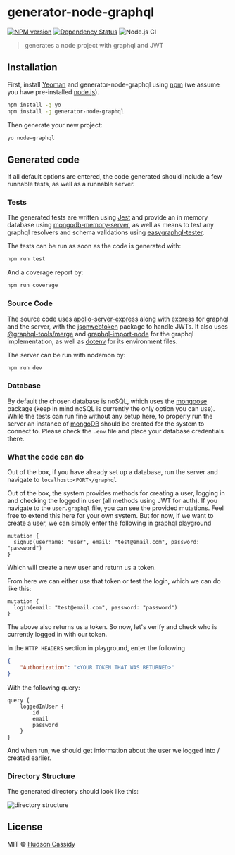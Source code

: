 # generator-node-graphql

[![NPM version][npm-image]][npm-url]
[![Dependency Status][daviddm-image]][daviddm-url]
![Node.js CI](https://github.com/CrimsonNynja/generator-node-graphql/workflows/Node.js%20CI/badge.svg)

> generates a node project with graphql and JWT

## Installation

First, install [Yeoman](http://yeoman.io) and generator-node-graphql using [npm](https://www.npmjs.com/) (we assume you have pre-installed [node.js](https://nodejs.org/)).

```bash
npm install -g yo
npm install -g generator-node-graphql
```

Then generate your new project:

```bash
yo node-graphql
```

## Generated code

If all default options are entered, the code generated should include a few runnable tests, as well as a runnable server.

### Tests

The generated tests are written using [Jest](https://jestjs.io/) and provide an in memory database using [mongodb-memory-server](https://github.com/nodkz/mongodb-memory-server), as well as means to test any graphql resolvers and schema validations using [easygraphql-tester](https://github.com/EasyGraphQL/easygraphql-tester).

The tests can be run as soon as the code is generated with:

```bash
npm run test
```

And a coverage report by:

```bash
npm run coverage
```

### Source Code

The source code uses [apollo-server-express](https://github.com/apollographql/apollo-server) along with [express](https://expressjs.com/) for graphql and the server, with the [jsonwebtoken](https://github.com/auth0/node-jsonwebtoken) package to handle JWTs. It also uses [@graphql-tools/merge](https://github.com/ardatan/graphql-tools) and [graphql-import-node](https://github.com/ardatan/graphql-import-node) for the graphql implementation, as well as [dotenv](https://github.com/motdotla/dotenv) for its environment files.

The server can be run with nodemon by:

```bash
npm run dev
```

### Database

By default the chosen database is noSQL, which uses the [mongoose](https://mongoosejs.com/) package (keep in mind noSQL is currently the only option you can use). While the tests can run fine without any setup here, to properly run the server an instance of [mongoDB](https://www.mongodb.com/) should be created for the system to connect to. Please check the `.env` file and place your database credentials there.

### What the code can do

Out of the box, if you have already set up a database, run the server and navigate to `localhost:<PORT>/graphql`

Out of the box, the system provides methods for creating a user, logging in and checking the logged in user (all methods using JWT for auth). If you navigate to the `user.graphql` file, you can see the provided mutations. Feel free to extend this here for your own system. But for now, if we want to create a user, we can simply enter the following in graphql playground

```gql
mutation {
  signup(username: "user", email: "test@email.com", password: "password")
}
```

Which will create a new user and return us a token.

From here we can either use that token or test the login, which we can do like this:

```gql
mutation {
  login(email: "test@email.com", password: "password")
}
```

The above also returns us a token. So now, let's verify and check who is currently logged in with our token.

In the `HTTP HEADERS` section in playground, enter the following

```JSON
{
    "Authorization": "<YOUR TOKEN THAT WAS RETURNED>"
}
```

With the following query:

```gql
query {
    loggedInUser {
        id
        email
        password
    }
}
```

And when run, we should get information about the user we logged into / created earlier.

### Directory Structure

The generated directory should look like this:

![directory structure](https://user-images.githubusercontent.com/7157784/83977198-011f8500-a942-11ea-9cf7-81de61aa74ab.png)

## License

MIT © [Hudson Cassidy]()

[npm-image]: https://badge.fury.io/js/generator-node-graphql.svg
[npm-url]: https://npmjs.org/package/generator-node-graphql
[daviddm-image]: https://david-dm.org/CrimsonNynja/generator-node-graphql.svg?theme=shields.io
[daviddm-url]: https://david-dm.org/CrimsonNynja/generator-node-graphql
